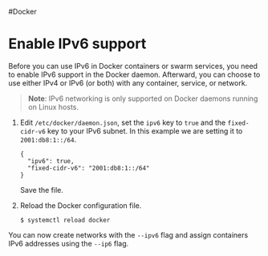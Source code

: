 #Docker 
# Enable IPv6 support
Before you can use IPv6 in Docker containers or swarm services, you need to enable IPv6 support in the Docker daemon. Afterward, you can choose to use either IPv4 or IPv6 (or both) with any container, service, or network.

> **Note**: IPv6 networking is only supported on Docker daemons running on Linux hosts.

1.  Edit `/etc/docker/daemon.json`, set the `ipv6` key to `true` and the `fixed-cidr-v6` key to your IPv6 subnet. In this example we are setting it to `2001:db8:1::/64`.
    
    ```
    {
      "ipv6": true,
      "fixed-cidr-v6": "2001:db8:1::/64"
    }
    ```
    
    Save the file.
    
2.  Reload the Docker configuration file.
    
    ```
    $ systemctl reload docker
    ```
    

You can now create networks with the `--ipv6` flag and assign containers IPv6 addresses using the `--ip6` flag.